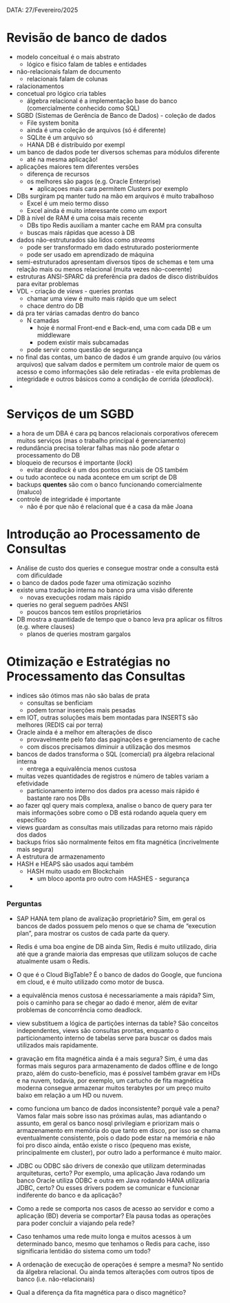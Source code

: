 DATA: 27/Fevereiro/2025
# Revisão de banco de dados
- modelo conceitual é o mais abstrato
    - lógico e físico falam de tables e entidades
- não-relacionais falam de documento
    - relacionais falam de colunas
- ralacionamentos
- concetual pro lógico cria tables
    - álgebra relacional é a implementação base do banco (comercialmente conhecido como SQL)
- SGBD (Sistemas de Gerência de Banco de Dados) - coleção de dados
    - File system bonita
    - ainda é uma coleção de arquivos (só é diferente)
    - SQLite é um arquivo só
    - HANA DB é distribuído por exempl
- um banco de dados pode ter diversos schemas para módulos diferente 
    - até na mesma aplicação!
- aplicações maiores tem diferentes versões
    - diferença de recursos
    - os melhores são pagos (e.g. Oracle Enterprise)
        - aplicaçoes mais cara permitem Clusters por exemplo
- DBs surgiram pq manter tudo na mão em arquivos é muito trabalhoso
    - Excel é um meio termo disso
    - Excel ainda é muito interessante como um export
- DB à nível de RAM é uma coisa mais recente
    - DBs tipo Redis auxiliam a manter cache em RAM pra consulta
    - buscas mais rápidas que acesso à DB
- dados não-estruturados são lidos como *streams*
    - pode ser transformado em dado estruturado posteriormente
    - pode ser usado em aprendizado de máquina
- semi-estruturados apresentam diversos tipos de schemas e tem uma relação mais ou menos relacional (muita vezes não-coerente)
- estruturas ANSI-SPARC dá preferência pra dados de disco distribuídos para evitar problemas
- VDL - criação de *views* - queries prontas
    - chamar uma view é muito mais rápido que um select
    - chace dentro do DB
- dá pra ter várias camadas dentro do banco
    - N camadas
        - hoje é normal Front-end e Back-end, uma com cada DB e um middleware
        - podem existir mais subcamadas
    - pode servir como questão de segurança
- no final das contas, um banco de dados é um grande arquivo (ou vários arquivos) que salvam dados e permitem um controle maior de quem os acesso e como informações são dele retiradas - ele evita problemas de integridade e outros básicos como a condição de corrida (*deadlock*).
- 

# Serviços de um SGBD
- a hora de um DBA é cara pq bancos relacionais corporativos oferecem muitos serviços (mas o trabalho principal é gerenciamento)
- redundância precisa tolerar falhas mas não pode afetar o processamento do DB
- bloqueio de recursos é importante (*lock*)
    - evitar *deadlock* é um dos pontos cruciais de OS também
- ou tudo acontece ou nada acontece em um script de DB
- backups **quentes** são com o banco funcionando comercialmente (maluco)
- controle de integridade é importante
    - não é por que não é relacional que é a casa da mãe Joana

# Introdução ao Processamento de Consultas
- Análise de custo dos queries e consegue mostrar onde a consulta está com dificuldade
- o banco de dados pode fazer uma otimização sozinho
- existe uma tradução interna no banco pra uma visão diferente
    - novas execuções rodam mais rápido
- queries no geral seguem padrões ANSI
    - poucos bancos tem estilos proprietários
- DB mostra a quantidade de tempo que o banco leva pra aplicar os filtros (e.g. where clauses)
    - planos de queries mostram gargalos

# Otimização e Estratégias no Processamento das Consultas
- indices são ótimos mas não são balas de prata
    - consultas se benficiam
    - podem tornar inserções mais pesadas
- em IOT, outras soluções mais bem montadas para INSERTS são melhores (REDIS cai por terra)
- Oracle ainda é a melhor em alterações de disco 
    - provavelmente pelo fato das paginações e gerenciamento de cache
    - com discos precisamos diminuir a utilização dos mesmos
- bancos de dados transforma o SQL (comercial) pra álgebra relacional interna
    - entrega a equivalência menos custosa
- muitas vezes quantidades de registros e número de tables variam a efetividade
    - particionamento interno dos dados pra acesso mais rápido é bastante raro nos DBs
- ao fazer qql query mais complexa, analise o banco de query para ter mais informações sobre como o DB está rodando aquela query em específico
- views guardam as consultas mais utilizadas para retorno mais rápido dos dados
- backups frios são normalmente feitos em fita magnética (incrivelmente mais segura)
- A estrutura de armazenamento 
- HASH e HEAPS são usados aqui também
    - HASH muito usado em Blockchain
        - um bloco aponta pro outro com HASHES - segurança
- 




### Perguntas
- SAP HANA tem plano de avalização proprietário?
Sim, em geral os bancos de dados possuem pelo menos o que se chama de “execution plan”, para mostrar os custos de cada parte da query.

- Redis é uma boa engine de DB ainda
Sim, Redis é muito utilizado, diria até que a grande maioria das empresas que utilizam soluços de cache atualmente usam o Redis.

- O que é o Cloud BigTable?
É o banco de dados do Google, que funciona em cloud, e é muito utilizado como motor de busca.

- a equivalência menos custosa é necessariamente a mais rápida?
Sim, pois o caminho para se chegar ao dado é menor, além de evitar problemas de concorrência como  deadlock.

- view substituem a lógica de partições internas da table?
São conceitos independentes, views são consultas prontas, enquanto o particionamento interno de tabelas serve para buscar os dados mais utilizados mais rapidamente.

- gravação em fita magnética ainda é a mais segura?
Sim, é uma das formas mais seguros para armazenamento de dados offline e de longo prazo, além do custo-benefício, mas é possível também gravar em HDs e na nuvem, todavia, por exemplo, um cartucho de fita magnética moderna consegue armazenar muitos terabytes por um preço muito baixo em relação a um HD ou nuvem.

- como funciona um banco de dados inconsistente? porquê vale a pena?
Vamos falar mais sobre isso nas próximas aulas, mas adiantando o assunto, em geral os banco nosql privilegiam e priorizam mais o armazenamento em memória do que tanto em disco, por isso se chama eventualmente consistente, pois o dado pode estar na memória e não foi pro disco ainda, então existe o risco (pequeno mas existe, principalmente em cluster), por outro lado a performance é muito maior.

- JDBC ou ODBC são drivers de conexão que utilizam determinadas arquiteturas, certo? Por exemplo, uma aplicação Java rodando um banco Oracle utiliza ODBC e outra em Java rodando HANA utilizaria JDBC, certo? Ou esses drivers podem se comunicar e funcionar indiferente do banco e da aplicação?

- Como a rede se comporta nos casos de acesso ao servidor e como a aplicação (BD) deveria se comportar? Ela pausa todas as operações para poder concluir a viajando pela rede?

- Caso tenhamos uma rede muito longa e muitos acessos à um determinado banco, mesmo que tenhamos o Redis para cache, isso significaria lentidão do sistema como um todo?

- A ordenação de execução de operações é sempre a mesma? No sentido da álgebra relacional. Ou ainda temos alterações com outros tipos de banco (i.e. não-relacionais)

- Qual a diferença da fita magnética para o disco magnético?